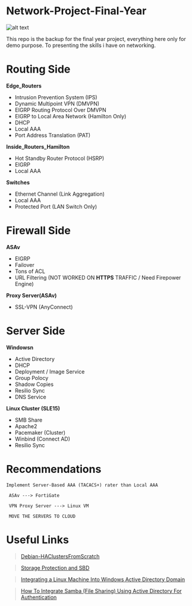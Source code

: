 # Network-Project-Final-Year

![alt text](https://github.com/AnonyKwan/Network-Project-Final-Year-/blob/master/Topology.png?raw=true "NetWork Topology")

This repo is the backup for the final year project, everything here only for demo purpose. To presenting the skills i have on networking.

# Routing Side
__Edge_Routers__
* Intrusion Prevention System (IPS)
* Dynamic Multipoint VPN (DMVPN)
* EIGRP Routing Protocol Over DMVPN
* EIGRP to Local Area Network (Hamilton Only)
* DHCP
* Local AAA
* Port Address Translation (PAT)


__Inside_Routers_Hamilton__
*  Hot Standby Router Protocol (HSRP) 
* EIGRP
* Local AAA

__Switches__
* Ethernet Channel (Link Aggregation)
* Local AAA
* Protected Port (LAN Switch Only)

# Firewall Side

__ASAv__
* EIGRP
* Failover
* Tons of ACL
* URL Filtering (NOT WORKED ON **HTTPS** TRAFFIC / Need Firepower Engine)

__Proxy Server(ASAv)__
* SSL-VPN (AnyConnect)


# Server Side

__Windowsn__
* Active Directory
* DHCP
* Deployment / Image Service
* Group Polocy
* Shadow Copies
* Resilio Sync
* DNS Service

__Linux Cluster (SLE15)__
* SMB Share
* Apache2
* Pacemaker (Cluster)
* Winbind (Connect AD)
* Resilio Sync


# Recommendations
~~~
Implement Server-Based AAA (TACACS+) rater than Local AAA

 ASAv ---> FortiGate

 VPN Proxy Server ---> Linux VM
 
 MOVE THE SERVERS TO CLOUD
~~~


# Useful Links
> [Debian-HAClustersFromScratch](https://wiki.debian.org/Debian-HA/ClustersFromScratch)

> [Storage Protection and SBD](https://documentation.suse.com/sle-ha/12-SP4/html/SLE-HA-all/cha-ha-storage-protect.html)

> [Integrating a Linux Machine Into Windows Active Directory Domain](https://www.datasunrise.com/blog/professional-info/integrating-a-linux-machine-into-windows-active-directory-domain/)

> [How To Integrate Samba (File Sharing) Using Active Directory For Authentication](https://www.howtoforge.com/samba_active_directory)
